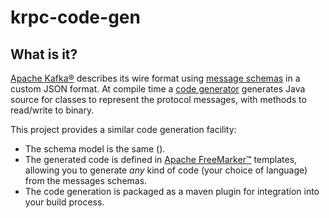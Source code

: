 # krpc-code-gen

## What is it?

[Apache Kafka®][ak] describes its wire format using [message schemas][schemas] in a custom JSON format.
At compile time a [code generator][kafka_generator] generates Java source for classes to represent the protocol messages, with methods to read/write to binary.

This project provides a similar code generation facility:

* The schema model is the same ().
* The generated code is defined in [Apache FreeMarker™][fm] templates, allowing you to generate _any_ kind of code (your choice of language) from the messages schemas.
* The code generation is packaged as a maven plugin for integration into your build process.


[ak]: https://kafka.apache.org
[fm]: https://freemarker.apache.org/
[schemas]: https://github.com/apache/kafka/tree/trunk/clients/src/main/resources/common/message
[kafka_generator]: https://github.com/apache/kafka/tree/trunk/generator/src/main/java/org/apache/kafka/message